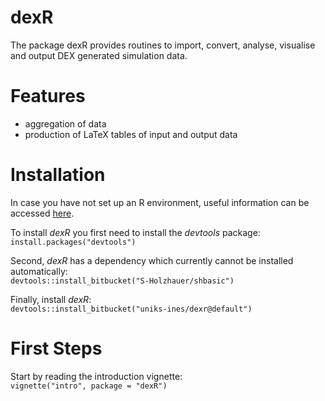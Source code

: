 dexR
=============

The package dexR provides routines to import, convert, analyse, visualise and output DEX
generated simulation data.

# Features

 * aggregation of data
 * production of LaTeX tables of input and output data
 
# Installation

In case you have not set up an R environment, useful information can be accessed [here](https://cran.r-project.org/).

To install *dexR* you first need to install the *devtools* package:   
``install.packages("devtools")``

Second, *dexR* has a dependency which currently cannot be installed automatically:  
``devtools::install_bitbucket("S-Holzhauer/shbasic")``

Finally, install *dexR*:  
``devtools::install_bitbucket("uniks-ines/dexr@default")``


# First Steps

Start by reading the introduction vignette:  
``vignette("intro", package = "dexR")``